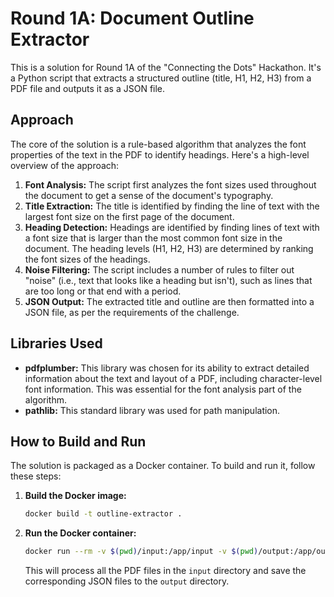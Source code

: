 # Round 1A: Document Outline Extractor

This is a solution for Round 1A of the "Connecting the Dots" Hackathon. It's a Python script that extracts a structured outline (title, H1, H2, H3) from a PDF file and outputs it as a JSON file.

## Approach

The core of the solution is a rule-based algorithm that analyzes the font properties of the text in the PDF to identify headings. Here's a high-level overview of the approach:

1.  **Font Analysis:** The script first analyzes the font sizes used throughout the document to get a sense of the document's typography.
2.  **Title Extraction:** The title is identified by finding the line of text with the largest font size on the first page of the document.
3.  **Heading Detection:** Headings are identified by finding lines of text with a font size that is larger than the most common font size in the document. The heading levels (H1, H2, H3) are determined by ranking the font sizes of the headings.
4.  **Noise Filtering:** The script includes a number of rules to filter out "noise" (i.e., text that looks like a heading but isn't), such as lines that are too long or that end with a period.
5.  **JSON Output:** The extracted title and outline are then formatted into a JSON file, as per the requirements of the challenge.

## Libraries Used

*   **pdfplumber:** This library was chosen for its ability to extract detailed information about the text and layout of a PDF, including character-level font information. This was essential for the font analysis part of the algorithm.
*   **pathlib:** This standard library was used for path manipulation.

## How to Build and Run

The solution is packaged as a Docker container. To build and run it, follow these steps:

1.  **Build the Docker image:**

    ```bash
    docker build -t outline-extractor .
    ```

2.  **Run the Docker container:**

    ```bash
    docker run --rm -v $(pwd)/input:/app/input -v $(pwd)/output:/app/output outline-extractor
    ```

    This will process all the PDF files in the `input` directory and save the corresponding JSON files to the `output` directory. 